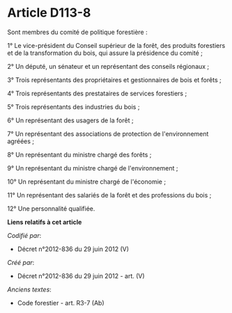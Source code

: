 # Article D113-8

Sont membres du comité de politique forestière :

1° Le vice-président du Conseil supérieur de la forêt, des produits forestiers et de la transformation du bois, qui assure la
présidence du comité ;

2° Un député, un sénateur et un représentant des conseils régionaux ;

3° Trois représentants des propriétaires et gestionnaires de bois et forêts ;

4° Trois représentants des prestataires de services forestiers ;

5° Trois représentants des industries du bois ;

6° Un représentant des usagers de la forêt ;

7° Un représentant des associations de protection de l'environnement agréées ;

8° Un représentant du ministre chargé des forêts ;

9° Un représentant du ministre chargé de l'environnement ;

10° Un représentant du ministre chargé de l'économie ;

11° Un représentant des salariés de la forêt et des professions du bois ;

12° Une personnalité qualifiée.

**Liens relatifs à cet article**

_Codifié par_:

  - Décret n°2012-836 du 29 juin 2012 (V)

_Créé par_:

  - Décret n°2012-836 du 29 juin 2012 - art. (V)

_Anciens textes_:

  - Code forestier - art. R3-7 (Ab)
